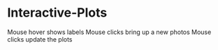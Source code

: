 # Interactive-Plots
Mouse hover shows labels
Mouse clicks bring up a new photos
Mouse clicks update the plots
